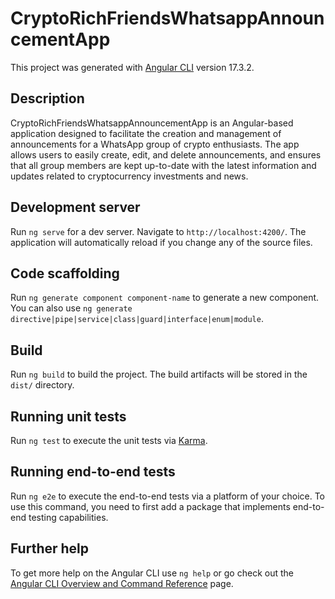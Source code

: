 # CryptoRichFriendsWhatsappAnnouncementApp

This project was generated with [Angular CLI](https://github.com/angular/angular-cli) version 17.3.2.

## Description

CryptoRichFriendsWhatsappAnnouncementApp is an Angular-based application designed to facilitate the creation and management of announcements for a WhatsApp group of crypto enthusiasts. The app allows users to easily create, edit, and delete announcements, and ensures that all group members are kept up-to-date with the latest information and updates related to cryptocurrency investments and news.

## Development server

Run `ng serve` for a dev server. Navigate to `http://localhost:4200/`. The application will automatically reload if you change any of the source files.

## Code scaffolding

Run `ng generate component component-name` to generate a new component. You can also use `ng generate directive|pipe|service|class|guard|interface|enum|module`.

## Build

Run `ng build` to build the project. The build artifacts will be stored in the `dist/` directory.

## Running unit tests

Run `ng test` to execute the unit tests via [Karma](https://karma-runner.github.io).

## Running end-to-end tests

Run `ng e2e` to execute the end-to-end tests via a platform of your choice. To use this command, you need to first add a package that implements end-to-end testing capabilities.

## Further help

To get more help on the Angular CLI use `ng help` or go check out the [Angular CLI Overview and Command Reference](https://angular.io/cli) page.
